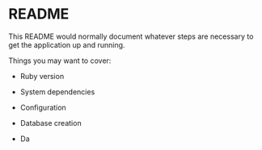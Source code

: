 # README

This README would normally document whatever steps are necessary to get the
application up and running.

Things you may want to cover:

* Ruby version

* System dependencies

* Configuration

* Database creation

* Da